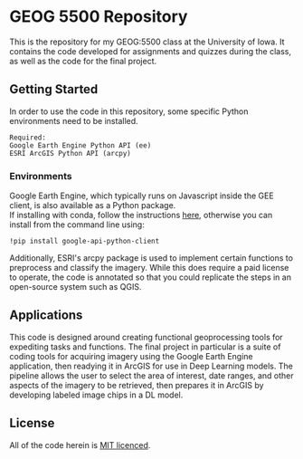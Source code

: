 # GEOG 5500 Repository

This is the repository for my GEOG:5500 class at the University of Iowa. It
contains the code developed for assignments and quizzes during the class, as
well as the code for the final project.

## Getting Started

In order to use the code in this repository, some specific Python
environments need to be installed.

```
Required:
Google Earth Engine Python API (ee)
ESRI ArcGIS Python API (arcpy)
```

### Environments

Google Earth Engine, which typically runs on Javascript inside the GEE client,
is also available as a Python package.<br/>
If installing with conda, follow the instructions
<a href="https://developers.google.com/earth-engine/guides/python_install-conda">
here</a>, otherwise you can install from the command line using:

```
!pip install google-api-python-client
```
Additionally, ESRI's arcpy package is used to implement certain functions to
preprocess and classify the imagery. While this does require a paid license to
operate, the code is annotated so that you could replicate the steps in an
open-source system such as QGIS.

## Applications

This code is designed around creating functional geoprocessing tools for expediting
tasks and functions. The final project in particular is a suite of coding tools
for acquiring imagery using the Google Earth Engine application, then readying it
in ArcGIS for use in Deep Learning models. The pipeline allows the user to select
the area of interest, date ranges, and other aspects of the imagery to be retrieved,
then prepares it in ArcGIS by developing labeled image chips in a DL model.

## License

All of the code herein is [MIT licenced](license.txt).
